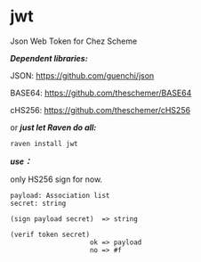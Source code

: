# jwt
Json Web Token for Chez Scheme


***Dependent libraries:***

JSON: https://github.com/guenchi/json

BASE64: https://github.com/theschemer/BASE64

cHS256: https://github.com/theschemer/cHS256

or ***just let Raven do all:***

`raven install jwt`


***use：***

only HS256 sign for now.

```
payload: Association list
secret: string

(sign payload secret)  => string

(verif token secret)   
                    ok => payload
                    no => #f
```
